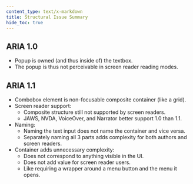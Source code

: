```yaml
---
content_type: text/x-markdown
title: Structural Issue Summary
hide_toc: true
---
```


## ARIA 1.0

* Popup is owned (and thus inside of) the textbox.
* The popup is thus not perceivable in screen reader reading modes.

## ARIA 1.1

* Combobox element is non-focusable composite container (like a grid).
* Screen reader support:
    * Composite structure still not supported by screen readers.
    * JAWS, NVDA, VoiceOver, and Narrator better support 1.0 than 1.1.
* Naming:
    * Naming the text input does not name the container and vice versa.
    * Separately naming all 3 parts adds complexity for both authors and screen readers.
* Container adds unnecessary complexity:
    * Does not correspond to anything visible in the UI.
    * Does not add value for screen reader users.
    * Like requiring a wrapper around a menu button and the menu it opens.